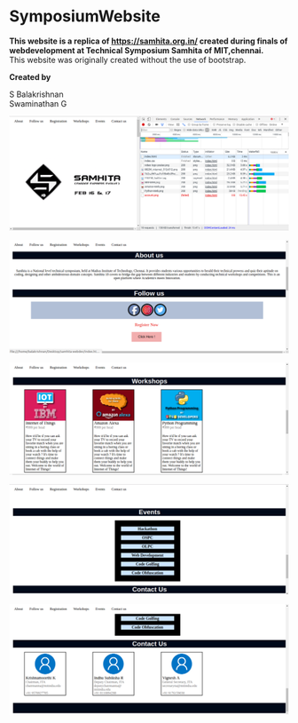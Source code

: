 # SymposiumWebsite
<b>This website is a replica of https://samhita.org.in/ created during finals of webdevelopment at Technical Symposium Samhita of MIT,chennai.</b>
<br>This website was originally created without the use of bootstrap.


**Created by**

S Balakrishnan
<br>
Swaminathan G

![alt text](https://github.com/97balakrishnan/SymposiumWebsite/blob/master/Screenshot%20from%202018-02-16%2018-03-29.png)

![alt text](https://github.com/97balakrishnan/SymposiumWebsite/blob/master/Screenshot%20from%202018-02-16%2018-11-43.png)

![alt text](https://github.com/97balakrishnan/SymposiumWebsite/blob/master/Screenshot%20from%202018-02-16%2018-11-50.png)

![alt text](https://github.com/97balakrishnan/SymposiumWebsite/blob/master/Screenshot%20from%202018-02-16%2018-11-58.png)

![alt text](https://github.com/97balakrishnan/SymposiumWebsite/blob/master/Screenshot%20from%202018-02-16%2018-12-02.png)
